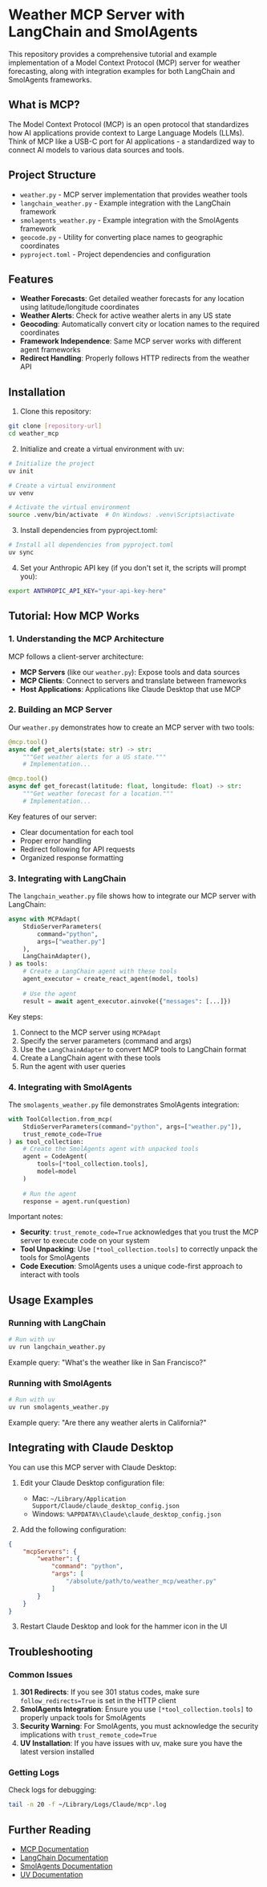 # Weather MCP Server with LangChain and SmolAgents

This repository provides a comprehensive tutorial and example implementation of a Model Context Protocol (MCP) server for weather forecasting, along with integration examples for both LangChain and SmolAgents frameworks.

## What is MCP?

The Model Context Protocol (MCP) is an open protocol that standardizes how AI applications provide context to Large Language Models (LLMs). Think of MCP like a USB-C port for AI applications - a standardized way to connect AI models to various data sources and tools.

## Project Structure

- `weather.py` - MCP server implementation that provides weather tools
- `langchain_weather.py` - Example integration with the LangChain framework
- `smolagents_weather.py` - Example integration with the SmolAgents framework
- `geocode.py` - Utility for converting place names to geographic coordinates
- `pyproject.toml` - Project dependencies and configuration

## Features

- **Weather Forecasts**: Get detailed weather forecasts for any location using latitude/longitude coordinates
- **Weather Alerts**: Check for active weather alerts in any US state
- **Geocoding**: Automatically convert city or location names to the required coordinates
- **Framework Independence**: Same MCP server works with different agent frameworks
- **Redirect Handling**: Properly follows HTTP redirects from the weather API

## Installation

1. Clone this repository:

```bash
git clone [repository-url]
cd weather_mcp
```

2. Initialize and create a virtual environment with uv:

```bash
# Initialize the project
uv init

# Create a virtual environment
uv venv

# Activate the virtual environment
source .venv/bin/activate  # On Windows: .venv\Scripts\activate
```

3. Install dependencies from pyproject.toml:

```bash
# Install all dependencies from pyproject.toml
uv sync
```

4. Set your Anthropic API key (if you don't set it, the scripts will prompt you):

```bash
export ANTHROPIC_API_KEY="your-api-key-here"
```

## Tutorial: How MCP Works

### 1. Understanding the MCP Architecture

MCP follows a client-server architecture:

- **MCP Servers** (like our `weather.py`): Expose tools and data sources
- **MCP Clients**: Connect to servers and translate between frameworks
- **Host Applications**: Applications like Claude Desktop that use MCP

### 2. Building an MCP Server

Our `weather.py` demonstrates how to create an MCP server with two tools:

```python
@mcp.tool()
async def get_alerts(state: str) -> str:
    """Get weather alerts for a US state."""
    # Implementation...

@mcp.tool()
async def get_forecast(latitude: float, longitude: float) -> str:
    """Get weather forecast for a location."""
    # Implementation...
```

Key features of our server:
- Clear documentation for each tool
- Proper error handling
- Redirect following for API requests
- Organized response formatting

### 3. Integrating with LangChain

The `langchain_weather.py` file shows how to integrate our MCP server with LangChain:

```python
async with MCPAdapt(
    StdioServerParameters(
        command="python",
        args=["weather.py"]
    ),
    LangChainAdapter(),
) as tools:
    # Create a LangChain agent with these tools
    agent_executor = create_react_agent(model, tools)
    
    # Use the agent
    result = await agent_executor.ainvoke({"messages": [...]})
```

Key steps:
1. Connect to the MCP server using `MCPAdapt`
2. Specify the server parameters (command and args)
3. Use the `LangChainAdapter` to convert MCP tools to LangChain format
4. Create a LangChain agent with these tools
5. Run the agent with user queries

### 4. Integrating with SmolAgents

The `smolagents_weather.py` file demonstrates SmolAgents integration:

```python
with ToolCollection.from_mcp(
    StdioServerParameters(command="python", args=["weather.py"]),
    trust_remote_code=True
) as tool_collection:
    # Create the SmolAgents agent with unpacked tools
    agent = CodeAgent(
        tools=[*tool_collection.tools],
        model=model
    )
    
    # Run the agent
    response = agent.run(question)
```

Important notes:
- **Security**: `trust_remote_code=True` acknowledges that you trust the MCP server to execute code on your system
- **Tool Unpacking**: Use `[*tool_collection.tools]` to correctly unpack the tools for SmolAgents
- **Code Execution**: SmolAgents uses a unique code-first approach to interact with tools

## Usage Examples

### Running with LangChain

```bash
# Run with uv
uv run langchain_weather.py
```

Example query: "What's the weather like in San Francisco?"

### Running with SmolAgents

```bash
# Run with uv
uv run smolagents_weather.py
```

Example query: "Are there any weather alerts in California?"

## Integrating with Claude Desktop

You can use this MCP server with Claude Desktop:

1. Edit your Claude Desktop configuration file:
   - Mac: `~/Library/Application Support/Claude/claude_desktop_config.json`
   - Windows: `%APPDATA%\Claude\claude_desktop_config.json`

2. Add the following configuration:

```json
{
    "mcpServers": {
        "weather": {
            "command": "python",
            "args": [
                "/absolute/path/to/weather_mcp/weather.py"
            ]
        }
    }
}
```

3. Restart Claude Desktop and look for the hammer icon in the UI

## Troubleshooting

### Common Issues

1. **301 Redirects**: If you see 301 status codes, make sure `follow_redirects=True` is set in the HTTP client
2. **SmolAgents Integration**: Ensure you use `[*tool_collection.tools]` to properly unpack tools for SmolAgents
3. **Security Warning**: For SmolAgents, you must acknowledge the security implications with `trust_remote_code=True`
4. **UV Installation**: If you have issues with uv, make sure you have the latest version installed

### Getting Logs

Check logs for debugging:
```bash
tail -n 20 -f ~/Library/Logs/Claude/mcp*.log
```

## Further Reading

- [MCP Documentation](https://modelcontextprotocol.io/)
- [LangChain Documentation](https://python.langchain.com/docs/)
- [SmolAgents Documentation](https://huggingface.co/docs/smolagents/)
- [UV Documentation](https://astral.sh/uv)
